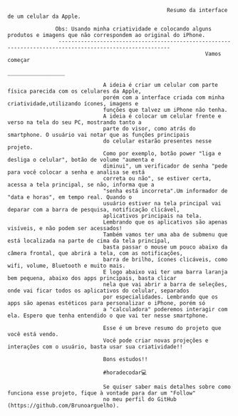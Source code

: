                                                       Resumo da interface de um celular da Apple.
                           
                   Obs: Usando minha criatividade e colocando alguns produtos e imagens que não correspondem ao original do iPhone.
                    ---------------------------------------------------------------------------------------------------------
                                                                  Vamos começar
                                                                __________________
 
                                  A ideia é criar um celular com parte física parecida com os celulares da Apple,
                                  porém com a interface criada com minha criatividade,utilizando ícones, imagens e
                                  funções que talvez um iPhone não tenha.
                                  A ideia é colocar um celular frente e verso na tela do seu PC, mostrando tanto a 
                                  parte do visor, como atrás do smartphone. O usuário vai notar que as funções principais
                                  do celular estarão presentes nesse projeto.
                                  Como por exemplo, botão power "liga e desliga o celular", botão de volume "aumenta e
                                  diminui", um verificador de senha "pede para você colocar a senha e analisa se está 
                                  correta ou não", se estiver certa, acessa a tela principal, se não, informa que a 
                                  "senha está incorreta".Um informador de "data e horas", em tempo real. Quando o 
                                  usuário estiver na tela principal vai deparar com a barra de pesquisa, notificação clicável,
                                  aplicativos principais na tela.
                                  Lembrando que os aplicativos são apenas visíveis, e não podem ser acessados!
                                  Também vamos ter uma aba de submenu que está localizada na parte de cima da tela principal,
                                  basta passar o mouse um pouco abaixo da câmera frontal, que abrirá a tela, com as notificações,
                                  barra de brilho, ícones clicáveis, como wifi, volume, Bluetooth e muito mais.
                                  E logo abaixo vai ter uma barra laranja bem pequena, abaixo dos apps principais, basta clicar 
                                  nela que vai abrir a barra de seleções, onde vai ficar todos os aplicativos do celular, separados 
                                  por especialidades. Lembrando que os apps são apenas estéticos para personalizar o iPhone, porém só
                                  a "calculadora" poderemos interagir com ela. Espero que tenha entendido o que vai ter nesse smartphone.
                                  
                                  Esse é um breve resumo do projeto que você está vendo.
                                  Você pode criar novas projeções e interações com o usuário, basta usar sua criatividade!!
                                  
                                  Bons estudos!!
                                  
                                  #horadecodar💻
                                  
                                  Se quiser saber mais detalhes sobre como funciona esse projeto, fique à vontade para dar um "Follow"
                                  no meu perfil do GitHub (https://github.com/Brunoarguelho).
